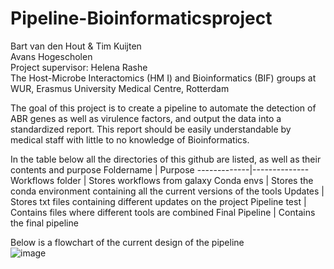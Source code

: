 # Pipeline-Bioinformaticsproject
Bart van den Hout & Tim Kuijten  
Avans Hogescholen  
Project supervisor: Helena Rashe  
The Host-Microbe Interactomics (HM I) and Bioinformatics (BIF) groups at WUR, Erasmus University Medical Centre, Rotterdam


The goal of this project is to create a pipeline to automate the detection of ABR genes as well as virulence factors, and output the data into a standardized report. This report should be easily understandable by medical staff with little to no knowledge of Bioinformatics.

In the table below all the directories of this github are listed, as well as their contents and purpose
Foldername | Purpose
-------------|--------------
Workflows folder | Stores workflows from galaxy
Conda envs | Stores the conda environment containing all the current versions of the tools
Updates | Stores txt files containing different updates on the project
Pipeline test | Contains files where different tools are combined
Final Pipeline | Contains the final pipeline

Below is a flowchart of the current design of the pipeline  
![image](https://user-images.githubusercontent.com/101572525/176131441-86135f30-8d64-41f6-9826-a4aac694f0ff.png)
